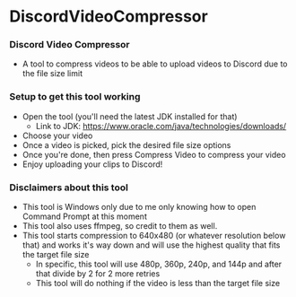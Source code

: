 # DiscordVideoCompressor

### Discord Video Compressor
* A tool to compress videos to be able to upload videos to Discord due to the file size limit

### Setup to get this tool working
* Open the tool (you'll need the latest JDK installed for that)
    * Link to JDK: https://www.oracle.com/java/technologies/downloads/
* Choose your video
* Once a video is picked, pick the desired file size options
* Once you're done, then press Compress Video to compress your video
* Enjoy uploading your clips to Discord!

### Disclaimers about this tool
* This tool is Windows only due to me only knowing how to open Command Prompt at this moment
* This tool also uses ffmpeg, so credit to them as well.
* This tool starts compression to 640x480 (or whatever resolution below that) and works it's way down and will use the highest quality that fits the target file size
  * In specific, this tool will use 480p, 360p, 240p, and 144p and after that divide by 2 for 2 more retries
  * This tool will do nothing if the video is less than the target file size